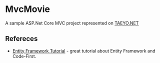 # MvcMovie

A sample ASP.Net Core MVC project represented on [TAEYO.NET](http://taeyo.net/Columns/List.aspx?SEQ=40&IDX=0)

## Refereces

* [Entity Framework Tutorial](http://www.entityframeworktutorial.net/) - great tutorial about Entity Framework and Code-First.
